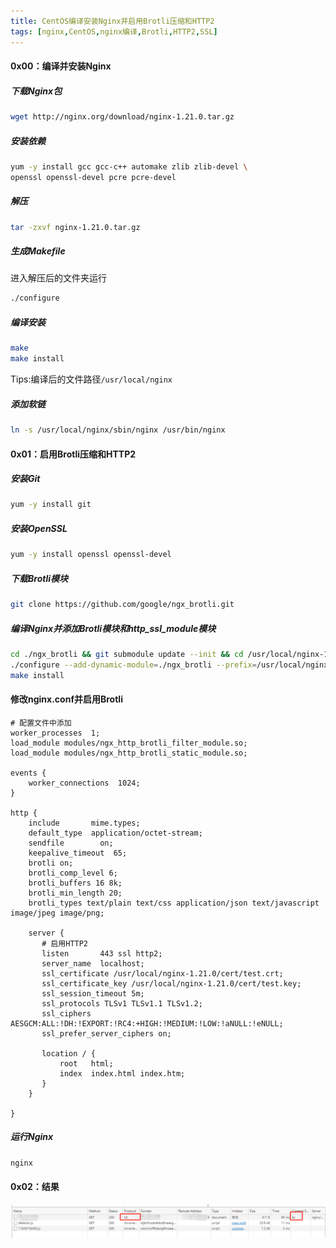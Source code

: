 ```yaml
---
title: CentOS编译安装Nginx并启用Brotli压缩和HTTP2
tags: [nginx,CentOS,nginx编译,Brotli,HTTP2,SSL]
---
```


#### 0x00：编译并安装Nginx
##### 下载Nginx包
``` bash
wget http://nginx.org/download/nginx-1.21.0.tar.gz
```
##### 安装依赖
``` bash
yum -y install gcc gcc-c++ automake zlib zlib-devel \
openssl openssl-devel pcre pcre-devel
```
##### 解压
``` bash
tar -zxvf nginx-1.21.0.tar.gz
```

##### 生成Makefile
进入解压后的文件夹运行
``` bash
./configure
```

##### 编译安装
``` bash
make
make install
```
Tips:编译后的文件路径`/usr/local/nginx`
##### 添加软链
``` bash
ln -s /usr/local/nginx/sbin/nginx /usr/bin/nginx
```

#### 0x01：启用Brotli压缩和HTTP2

##### 安装Git
``` bash
yum -y install git
```
##### 安装OpenSSL
``` bash
yum -y install openssl openssl-devel
```

##### 下载Brotli模块
``` bash
git clone https://github.com/google/ngx_brotli.git
```

##### 编译Nginx并添加Brotli模块和http_ssl_module模块
``` bash
cd ./ngx_brotli && git submodule update --init && cd /usr/local/nginx-1.21.0
./configure --add-dynamic-module=./ngx_brotli --prefix=/usr/local/nginx --with-http_stub_status_module --with-http_ssl_module --with-http_v2_module --with-stream --with-http_sub_module
make install
```

#### 修改nginx.conf并启用Brotli
``` nginx
# 配置文件中添加
worker_processes  1;
load_module modules/ngx_http_brotli_filter_module.so;
load_module modules/ngx_http_brotli_static_module.so;

events {
    worker_connections  1024;
}

http {
    include       mime.types;
    default_type  application/octet-stream;
    sendfile        on;
    keepalive_timeout  65;
    brotli on;
    brotli_comp_level 6;
    brotli_buffers 16 8k;
    brotli_min_length 20;
    brotli_types text/plain text/css application/json text/javascript image/jpeg image/png;

    server {
       # 启用HTTP2
       listen       443 ssl http2;
       server_name  localhost;
       ssl_certificate /usr/local/nginx-1.21.0/cert/test.crt;
       ssl_certificate_key /usr/local/nginx-1.21.0/cert/test.key;
       ssl_session_timeout 5m;
       ssl_protocols TLSv1 TLSv1.1 TLSv1.2;
       ssl_ciphers AESGCM:ALL:!DH:!EXPORT:!RC4:+HIGH:!MEDIUM:!LOW:!aNULL:!eNULL;
       ssl_prefer_server_ciphers on;

       location / {
           root   html;
           index  index.html index.htm;
       }
    }

}

```
####

##### 运行Nginx
``` bash
nginx
```

#### 0x02：结果
![ssl](/images/20210617/nginx-br-h2.png)